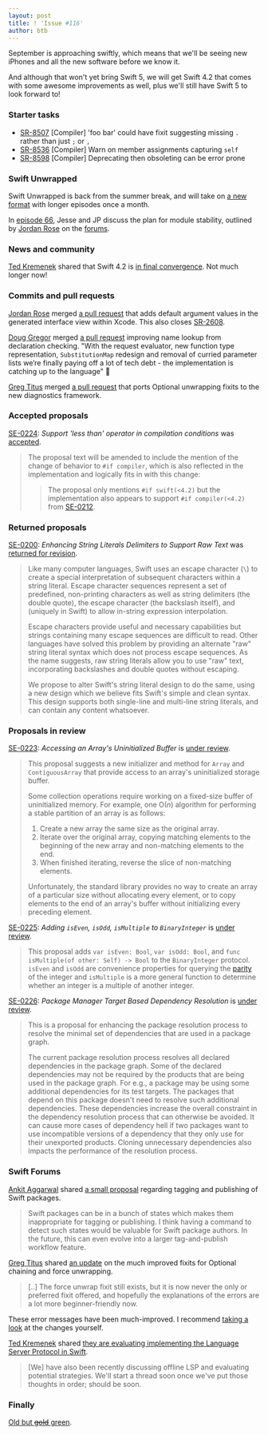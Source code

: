 ```yaml
---
layout: post
title: ! 'Issue #116'
author: btb
---
```


September is approaching swiftly, which means that we'll be seeing new iPhones and all the new software before we know it.

And although that won't yet bring Swift 5, we will get Swift 4.2 that comes with some awesome improvements as well, plus we'll still have Swift 5 to look forward to!

<!--excerpt-->

### Starter tasks

- [SR-8507](https://bugs.swift.org/browse/SR-8507) [Compiler] 'foo bar' could have fixit suggesting missing `.` rather than just `;` or `,`
- [SR-8536](https://bugs.swift.org/browse/SR-8536) [Compiler] Warn on member assignments capturing `self`
- [SR-8598](https://bugs.swift.org/browse/SR-8598) [Compiler] Deprecating then obsoleting can be error prone

### Swift Unwrapped

Swift Unwrapped is back from the summer break, and will take on [a new format](https://twitter.com/simjp/status/1031547194594144257) with longer episodes once a month.

In [episode 66](https://spec.fm/podcasts/swift-unwrapped/184831), Jesse and JP discuss the plan for module stability, outlined by [Jordan Rose](https://twitter.com/uint_min) on the [forums](https://forums.swift.org/t/plan-for-module-stability/14551).

### News and community

[Ted Kremenek](https://twitter.com/tkremenek) shared that Swift 4.2 is [in final convergence](https://forums.swift.org/t/swift-4-2-in-final-convergence-swift-4-2-branch-open-for-post-4-2-0-changes/15128/1). Not much longer now!

### Commits and pull requests

[Jordan Rose](https://twitter.com/uint_min) merged [a pull request](https://github.com/apple/swift/pull/18579) that adds default argument values in the generated interface view within Xcode. This also closes [SR-2608](https://bugs.swift.org/browse/SR-2608).

[Doug Gregor](https://twitter.com/dgregor79) merged [a pull request](https://github.com/apple/swift/pull/18539) improving name lookup from declaration checking. "With the request evaluator, new function type representation, `SubstitutionMap` redesign and removal of curried parameter lists we’re finally paying off a lot of tech debt - the implementation is catching up to the language" 🎉

[Greg Titus](https://twitter.com/gregtitus) merged [a pull request](https://github.com/apple/swift/pull/18699) that ports Optional unwrapping fixits to the new diagnostics framework.

### Accepted proposals

[SE-0224](https://github.com/apple/swift-evolution/blob/master/proposals/0224-ifswift-lessthan-operator.md): *Support 'less than' operator in compilation conditions* was [accepted](https://forums.swift.org/t/se-0224-support-less-than-operator-in-compilation-conditions/15213/5).

> The proposal text will be amended to include the mention of the change of behavior to `#if compiler`, which is also reflected in the implementation and logically fits in with this change:
>
>> The proposal only mentions `#if swift(<4.2)` but the implementation also appears to support `#if compiler(<4.2)` from [SE-0212](https://github.com/apple/swift-evolution/blob/master/proposals/0212-compiler-version-directive.md).

### Returned proposals

[SE-0200](https://github.com/apple/swift-evolution/blob/master/proposals/0200-raw-string-escaping.md): *Enhancing String Literals Delimiters to Support Raw Text* was [returned for revision](https://forums.swift.org/t/se-0200-enhancing-string-literals-delimiters-to-support-raw-text/15420).

> Like many computer languages, Swift uses an escape character (`\`) to create a special interpretation of subsequent characters within a string literal. Escape character sequences represent a set of predefined, non-printing characters as well as string delimiters (the double quote), the escape character (the backslash itself), and (uniquely in Swift) to allow in-string expression interpolation.
>
> Escape characters provide useful and necessary capabilities but strings containing many escape sequences are difficult to read. Other languages have solved this problem by providing an alternate "raw" string literal syntax which does not process escape sequences. As the name suggests, raw string literals allow you to use "raw" text, incorporating backslashes and double quotes without escaping.
>
> We propose to alter Swift's string literal design to do the same, using a new design which we believe fits Swift's simple and clean syntax. This design supports both single-line and multi-line string literals, and can contain any content whatsoever.

### Proposals in review

[SE-0223](https://github.com/apple/swift-evolution/blob/master/proposals/0223-array-uninitialized-initializer.md): *Accessing an Array's Uninitialized Buffer* is [under review](https://forums.swift.org/t/se-0223-accessing-an-arrays-uninitialized-buffer/15194).

> This proposal suggests a new initializer and method for `Array` and `ContiguousArray` that provide access to an array's uninitialized storage buffer.
>
> Some collection operations require working on a fixed-size buffer of uninitialized memory. For example, one O(*n*) algorithm for performing a stable partition of an array is as follows:
>
> 1. Create a new array the same size as the original array.
> 2. Iterate over the original array, copying matching elements to the beginning of the new array and non-matching elements to the end.
> 3. When finished iterating, reverse the slice of non-matching elements.
>
> Unfortunately, the standard library provides no way to create an array of a particular size without allocating every element, or to copy elements to the end of an array's buffer without initializing every preceding element.

[SE-0225](https://github.com/apple/swift-evolution/blob/master/proposals/0225-binaryinteger-iseven-isodd-ismultiple.md): *Adding `isEven`, `isOdd`, `isMultiple` to `BinaryInteger`* is [under review](https://forums.swift.org/t/se-0225-adding-iseven-isodd-ismultiple-to-binaryinteger/15382).

> This proposal adds `var isEven: Bool`, `var isOdd: Bool`, and `func isMultiple(of other: Self) -> Bool` to the `BinaryInteger` protocol. `isEven` and `isOdd` are convenience properties for querying the [parity](https://en.wikipedia.org/wiki/Parity_(mathematics)) of the integer and `isMultiple` is a more general function to determine whether an integer is a multiple of another integer.

[SE-0226](https://github.com/apple/swift-evolution/blob/master/proposals/0226-package-manager-target-based-dep-resolution.md): *Package Manager Target Based Dependency Resolution* is [under review](https://forums.swift.org/t/se-0226-package-manager-target-based-dependency-resolution/15404).

> This is a proposal for enhancing the package resolution process to resolve the minimal set of dependencies that are used in a package graph.
>
> The current package resolution process resolves all declared dependencies in the package graph. Some of the declared dependencies may not be required by the products that are being used in the package graph. For e.g., a package may be using some additional dependencies for its test targets. The packages that depend on this package doesn't need to resolve such additional dependencies. These dependencies increase the overall constraint in the dependency resolution process that can otherwise be avoided. It can cause more cases of dependency hell if two packages want to use incompatible versions of a dependency that they only use for their unexported products. Cloning unnecessary dependencies also impacts the performance of the resolution process.

### Swift Forums

[Ankit Aggarwal](https://twitter.com/aciidb0mb3r) shared [a small proposal](https://forums.swift.org/t/rfc-swift-package-publish-precheck/15398) regarding tagging and publishing of Swift packages.

> Swift packages can be in a bunch of states which makes them inappropriate for tagging or publishing. I think having a command to detect such states would be valuable for Swift package authors. In the future, this can even evolve into a larger tag-and-publish workflow feature.

[Greg Titus](https://twitter.com/gregtitus) shared [an update](https://forums.swift.org/t/resolved-insert-is-a-bad-fixit/10764/102) on the much improved fixits for Optional chaining and force unwrapping.

> [..] The force unwrap fixit still exists, but it is now never the only or preferred fixit offered, and hopefully the explanations of the errors are a lot more beginner-friendly now.

These error messages have been much-improved. I recommend [taking a look](https://forums.swift.org/t/resolved-insert-is-a-bad-fixit/10764/102) at the changes yourself.

[Ted Kremenek](https://twitter.com/tkremenek) shared [they are evaluating implementing the Language Server Protocol in Swift](https://forums.swift.org/t/crowdfunding-world-domination/13655/113).

> [We] have also been recently discussing offline LSP and evaluating potential strategies. We'll start a thread soon once we've put those thoughts in order; should be soon.

### Finally

[Old but ~~gold~~ green](https://twitter.com/ryzokuken/status/1030367978691260416).
